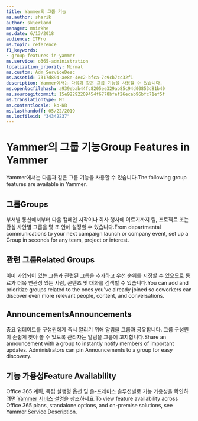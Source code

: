 ```yaml
---
title: Yammer의 그룹 기능
ms.author: sharik
author: skjerland
manager: mnirkhe
ms.date: 6/13/2018
audience: ITPro
ms.topic: reference
f1_keywords:
- group-features-in-yammer
ms.service: o365-administration
localization_priority: Normal
ms.custom: Adm_ServiceDesc
ms.assetid: 7317d894-ae8e-4ec2-bfca-7c9cb7cc32f1
description: Yammer에서는 다음과 같은 그룹 기능을 사용할 수 있습니다.
ms.openlocfilehash: a939ebab44fc8205ee329ab85c94d00853d81b40
ms.sourcegitcommit: 15e92292209454f6778bfef26ecab96bfc71ef5f
ms.translationtype: MT
ms.contentlocale: ko-KR
ms.lasthandoff: 05/22/2019
ms.locfileid: "34342237"
---
```

# <a name="group-features-in-yammer"></a><span data-ttu-id="7bce3-103">Yammer의 그룹 기능</span><span class="sxs-lookup"><span data-stu-id="7bce3-103">Group Features in Yammer</span></span>

<span data-ttu-id="7bce3-104">Yammer에서는 다음과 같은 그룹 기능을 사용할 수 있습니다.</span><span class="sxs-lookup"><span data-stu-id="7bce3-104">The following group features are available in Yammer.</span></span>
  
## <a name="groups"></a><span data-ttu-id="7bce3-105">그룹</span><span class="sxs-lookup"><span data-stu-id="7bce3-105">Groups</span></span>
<span data-ttu-id="7bce3-106"><a name="bkmk_Groups"> </a></span><span class="sxs-lookup"><span data-stu-id="7bce3-106"></span></span>

<span data-ttu-id="7bce3-107">부서별 통신에서부터 다음 캠페인 시작이나 회사 행사에 이르기까지 팀, 프로젝트 또는 관심 사안별 그룹을 몇 초 안에 설정할 수 있습니다.</span><span class="sxs-lookup"><span data-stu-id="7bce3-107">From departmental communications to your next campaign launch or company event, set up a Group in seconds for any team, project or interest.</span></span>
  
## <a name="related-groups"></a><span data-ttu-id="7bce3-108">관련 그룹</span><span class="sxs-lookup"><span data-stu-id="7bce3-108">Related Groups</span></span>
<span data-ttu-id="7bce3-109"><a name="bkmk_RelatedGroups"> </a></span><span class="sxs-lookup"><span data-stu-id="7bce3-109"></span></span>

<span data-ttu-id="7bce3-110">이미 가입되어 있는 그룹과 관련된 그룹을 추가하고 우선 순위를 지정할 수 있으므로 동료가 더욱 연관성 있는 사람, 콘텐츠 및 대화를 검색할 수 있습니다.</span><span class="sxs-lookup"><span data-stu-id="7bce3-110">You can add and prioritize groups related to the ones you've already joined so coworkers can discover even more relevant people, content, and conversations.</span></span>
  
## <a name="announcements"></a><span data-ttu-id="7bce3-111">Announcements</span><span class="sxs-lookup"><span data-stu-id="7bce3-111">Announcements</span></span>
<span data-ttu-id="7bce3-112"><a name="bkmk_Announcements"> </a></span><span class="sxs-lookup"><span data-stu-id="7bce3-112"></span></span>

<span data-ttu-id="7bce3-p101">중요 업데이트를 구성원에게 즉시 알리기 위해 알림을 그룹과 공유합니다. 그룹 구성원이 손쉽게 찾아 볼 수 있도록 관리자는 알림을 그룹에 고지합니다.</span><span class="sxs-lookup"><span data-stu-id="7bce3-p101">Share an announcement with a group to instantly notify members of important updates. Administrators can pin Announcements to a group for easy discovery.</span></span>
  
## <a name="feature-availability"></a><span data-ttu-id="7bce3-115">기능 가용성</span><span class="sxs-lookup"><span data-stu-id="7bce3-115">Feature Availability</span></span>
<span data-ttu-id="7bce3-116"><a name="bkmk_Announcements"> </a></span><span class="sxs-lookup"><span data-stu-id="7bce3-116"></span></span>

<span data-ttu-id="7bce3-117">Office 365 계획, 독립 실행형 옵션 및 온-프레미스 솔루션별로 기능 가용성을 확인하려면 [Yammer 서비스 설명](yammer-service-description.md)을 참조하세요.</span><span class="sxs-lookup"><span data-stu-id="7bce3-117">To view feature availability across Office 365 plans, standalone options, and on-premise solutions, see [Yammer Service Description](yammer-service-description.md).</span></span>
  

